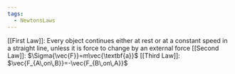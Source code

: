 ```yaml
---
tags:
  - NewtonsLaws
---
```

[[First Law]]: Every object continues either at rest or at a constant speed in a straight line, unless it is force to change by an external force
[[Second Law]]: $\Sigma{\vec{F}}=m\vec{\textbf{a}}$ 
[[Third Law]]: $\vec{F_{A\,on\,B}}=-\vec{F_{B\,on\,A}}$ 


